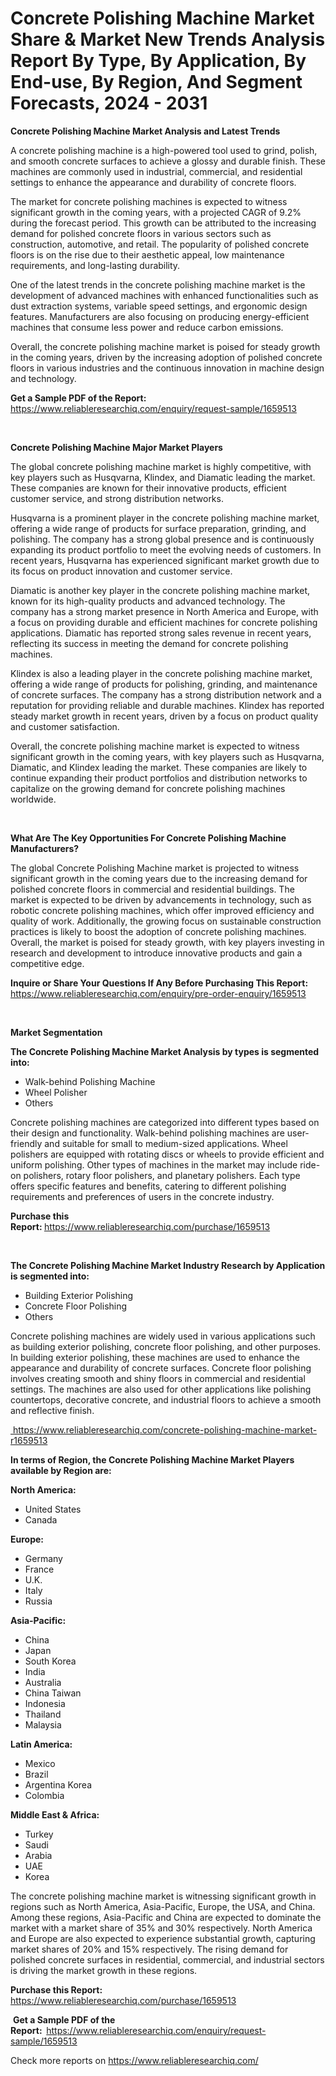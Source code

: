 <p><h1>Concrete Polishing Machine Market Share & Market New Trends Analysis Report By Type, By Application, By End-use, By Region, And Segment Forecasts, 2024 - 2031</h1></p><p><strong>Concrete Polishing Machine Market Analysis and Latest Trends</strong></p>
<p><p>A concrete polishing machine is a high-powered tool used to grind, polish, and smooth concrete surfaces to achieve a glossy and durable finish. These machines are commonly used in industrial, commercial, and residential settings to enhance the appearance and durability of concrete floors.</p><p>The market for concrete polishing machines is expected to witness significant growth in the coming years, with a projected CAGR of 9.2% during the forecast period. This growth can be attributed to the increasing demand for polished concrete floors in various sectors such as construction, automotive, and retail. The popularity of polished concrete floors is on the rise due to their aesthetic appeal, low maintenance requirements, and long-lasting durability.</p><p>One of the latest trends in the concrete polishing machine market is the development of advanced machines with enhanced functionalities such as dust extraction systems, variable speed settings, and ergonomic design features. Manufacturers are also focusing on producing energy-efficient machines that consume less power and reduce carbon emissions.</p><p>Overall, the concrete polishing machine market is poised for steady growth in the coming years, driven by the increasing adoption of polished concrete floors in various industries and the continuous innovation in machine design and technology.</p></p>
<p><strong>Get a Sample PDF of the Report:&nbsp;</strong> <a href="https://www.reliableresearchiq.com/enquiry/request-sample/1659513">https://www.reliableresearchiq.com/enquiry/request-sample/1659513</a></p>
<p>&nbsp;</p>
<p><strong>Concrete Polishing Machine Major Market Players</strong></p>
<p><p>The global concrete polishing machine market is highly competitive, with key players such as Husqvarna, Klindex, and Diamatic leading the market. These companies are known for their innovative products, efficient customer service, and strong distribution networks. </p><p>Husqvarna is a prominent player in the concrete polishing machine market, offering a wide range of products for surface preparation, grinding, and polishing. The company has a strong global presence and is continuously expanding its product portfolio to meet the evolving needs of customers. In recent years, Husqvarna has experienced significant market growth due to its focus on product innovation and customer service.</p><p>Diamatic is another key player in the concrete polishing machine market, known for its high-quality products and advanced technology. The company has a strong market presence in North America and Europe, with a focus on providing durable and efficient machines for concrete polishing applications. Diamatic has reported strong sales revenue in recent years, reflecting its success in meeting the demand for concrete polishing machines.</p><p>Klindex is also a leading player in the concrete polishing machine market, offering a wide range of products for polishing, grinding, and maintenance of concrete surfaces. The company has a strong distribution network and a reputation for providing reliable and durable machines. Klindex has reported steady market growth in recent years, driven by a focus on product quality and customer satisfaction.</p><p>Overall, the concrete polishing machine market is expected to witness significant growth in the coming years, with key players such as Husqvarna, Diamatic, and Klindex leading the market. These companies are likely to continue expanding their product portfolios and distribution networks to capitalize on the growing demand for concrete polishing machines worldwide.</p></p>
<p>&nbsp;</p>
<p><strong>What Are The Key Opportunities For Concrete Polishing Machine Manufacturers?</strong></p>
<p><p>The global Concrete Polishing Machine market is projected to witness significant growth in the coming years due to the increasing demand for polished concrete floors in commercial and residential buildings. The market is expected to be driven by advancements in technology, such as robotic concrete polishing machines, which offer improved efficiency and quality of work. Additionally, the growing focus on sustainable construction practices is likely to boost the adoption of concrete polishing machines. Overall, the market is poised for steady growth, with key players investing in research and development to introduce innovative products and gain a competitive edge.</p></p>
<p><strong>Inquire or Share Your Questions If Any Before Purchasing This Report:</strong> <a href="https://www.reliableresearchiq.com/enquiry/pre-order-enquiry/1659513">https://www.reliableresearchiq.com/enquiry/pre-order-enquiry/1659513</a></p>
<p>&nbsp;</p>
<p><strong>Market Segmentation</strong></p>
<p><strong>The Concrete Polishing Machine Market Analysis by types is segmented into:</strong></p>
<p><ul><li>Walk-behind Polishing Machine</li><li>Wheel Polisher</li><li>Others</li></ul></p>
<p><p>Concrete polishing machines are categorized into different types based on their design and functionality. Walk-behind polishing machines are user-friendly and suitable for small to medium-sized applications. Wheel polishers are equipped with rotating discs or wheels to provide efficient and uniform polishing. Other types of machines in the market may include ride-on polishers, rotary floor polishers, and planetary polishers. Each type offers specific features and benefits, catering to different polishing requirements and preferences of users in the concrete industry.</p></p>
<p><strong>Purchase this Report:&nbsp;</strong><a href="https://www.reliableresearchiq.com/purchase/1659513">https://www.reliableresearchiq.com/purchase/1659513</a></p>
<p>&nbsp;</p>
<p><strong>The Concrete Polishing Machine Market Industry Research by Application is segmented into:</strong></p>
<p><ul><li>Building Exterior Polishing</li><li>Concrete Floor Polishing</li><li>Others</li></ul></p>
<p><p>Concrete polishing machines are widely used in various applications such as building exterior polishing, concrete floor polishing, and other purposes. In building exterior polishing, these machines are used to enhance the appearance and durability of concrete surfaces. Concrete floor polishing involves creating smooth and shiny floors in commercial and residential settings. The machines are also used for other applications like polishing countertops, decorative concrete, and industrial floors to achieve a smooth and reflective finish.</p></p>
<p><a href="https://www.reliableresearchiq.com/concrete-polishing-machine-market-r1659513">&nbsp;https://www.reliableresearchiq.com/concrete-polishing-machine-market-r1659513</a></p>
<p><strong>In terms of Region, the Concrete Polishing Machine Market Players available by Region are:</strong></p>
<p>
    <p> <strong> North America: </strong>
        <ul>
            <li>United States</li>
            <li>Canada</li>
        </ul>
        </p> 
    <p> <strong> Europe: </strong>
        <ul>
            <li>Germany</li>
            <li>France</li>
            <li>U.K.</li>
            <li>Italy</li>
            <li>Russia</li>
        </ul>
        </p> 
    <p> <strong> Asia-Pacific: </strong>
        <ul>
            <li>China</li>
            <li>Japan</li>
            <li>South Korea</li>
            <li>India</li>
            <li>Australia</li>
            <li>China Taiwan</li>
            <li>Indonesia</li>
            <li>Thailand</li>
            <li>Malaysia</li>
        </ul>
        </p> 
    <p> <strong> Latin America: </strong>
        <ul>
            <li>Mexico</li>
            <li>Brazil</li>
            <li>Argentina Korea</li>
            <li>Colombia</li>
        </ul>
        </p> 
    <p> <strong> Middle East & Africa: </strong>
        <ul>
            <li>Turkey</li>
            <li>Saudi</li>
            <li>Arabia</li>
            <li>UAE</li>
            <li>Korea</li>
        </ul>
    </p>
    </p>
<p><p>The concrete polishing machine market is witnessing significant growth in regions such as North America, Asia-Pacific, Europe, the USA, and China. Among these regions, Asia-Pacific and China are expected to dominate the market with a market share of 35% and 30% respectively. North America and Europe are also expected to experience substantial growth, capturing market shares of 20% and 15% respectively. The rising demand for polished concrete surfaces in residential, commercial, and industrial sectors is driving the market growth in these regions.</p></p>
<p><strong>Purchase this Report: </strong><a href="https://www.reliableresearchiq.com/purchase/1659513">https://www.reliableresearchiq.com/purchase/1659513</a></p>
<p>&nbsp;<strong>Get a Sample PDF of the Report:&nbsp;&nbsp;</strong><a href="https://www.reliableresearchiq.com/enquiry/request-sample/1659513">https://www.reliableresearchiq.com/enquiry/request-sample/1659513</a></p>
<p><strong></strong></p>
<p>Check more reports on <a href="https://www.reliableresearchiq.com/">https://www.reliableresearchiq.com/</a></p>